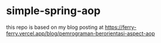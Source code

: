 # simple-spring-aop
this repo is based on my blog posting at https://ferry-ferry.vercel.app/blog/pemrograman-berorientasi-aspect-aop
